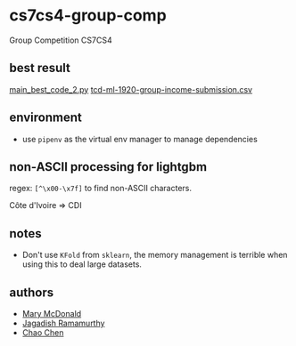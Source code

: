 # cs7cs4-group-comp

Group Competition CS7CS4

## best result

[main_best_code_2.py](./main_best_code_2.py)
[tcd-ml-1920-group-income-submission.csv](./tcd-ml-1920-group-income-submission.csv)

## environment

- use `pipenv` as the virtual env manager to manage dependencies

## non-ASCII processing for lightgbm

regex: `[^\x00-\x7f]` to find non-ASCII characters.

Côte d'Ivoire => CDI

## notes

- Don't use `KFold` from `sklearn`, the memory management is terrible when using this to deal large datasets.

## authors

- [Mary McDonald](https://github.com/mcdonam7)
- [Jagadish Ramamurthy](https://github.com/jagadishr12)
- [Chao Chen](https://github.com/tannineo)
